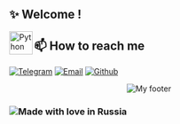 ## ✨ Welcome !</h2>


<a  target="_blank"><img align="left" alt="Python" height ="42px" src="https://raw.githubusercontent.com/rahul-jha98/github_readme_icons/main/language_and_tools/square/python/python.svg"></a>


## 📫 How to reach me

[![Telegram](https://img.shields.io/static/v1?style=for-the-badge&logo=telegram&message=telegram&label=&color=4165a3&labelColor=000000)](https://t.me/KhamzinAdel)
[![Email](https://img.shields.io/static/v1?style=for-the-badge&logo=gmail&message=mail&label=&color=e8203b&labelColor=000000)](mailto:khamzin.adel@mail.ru)
[![Github](https://img.shields.io/static/v1?style=for-the-badge&logo=github&message=GitHub&label=&color=8b32b8&labelColor=000000)](https://github.com/KhamzinAdel)


<div align="center">
<img src="https://github.com/KhamzinAdel/KhamzinAdel/blob/main/image/footer.gif" alt="My footer"  />
</div>


### ![Made with love in Russia](https://madewithlove.now.sh/ru?heart=true&colorA=%23000000&template=for-the-badge)

